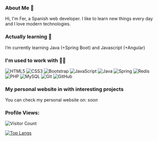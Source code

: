 ### About Me 👋

Hi, I'm Fer, a Spanish web developer. I like to learn new things every day and I love modern technologies.

### Actually learning 🌱

I’m currently learning Java (+Spring Boot) and Javascript (+Angular)

### I'm used to work with 👩‍💻

![HTML5](https://img.icons8.com/color/48/000000/html-5--v1.png)
![CSS3](https://img.icons8.com/color/48/000000/css3.png)
![Bootstrap](https://img.icons8.com/color/48/000000/bootstrap.png)
![JavaScript](https://img.icons8.com/color/48/000000/javascript--v1.png)
![Java](https://img.icons8.com/color/48/000000/java-coffee-cup-logo--v1.png)
![Spring](https://img.icons8.com/color/48/000000/spring-logo.png)
![Redis](https://img.icons8.com/color/48/000000/redis.png)
![PHP](https://img.icons8.com/color/48/000000/php.png)
![MySQL](https://img.icons8.com/color/48/000000/mysql-logo.png)
![Git](https://img.icons8.com/color/48/000000/git.png)
![GitHub](https://img.icons8.com/color/48/000000/github--v1.png)
  
  ### My personal website in with interesting projects
   You can check my personal website on:
    _soon_
  
  ### Profile Views:
  ![Visitor Count](https://profile-counter.glitch.me/Fer3D/count.svg)

  [![Top Langs](https://github-readme-stats.vercel.app/api/top-langs/?username=Fer3D&layout=compact)](https://github.com/Fer3D?tab=repositories)
